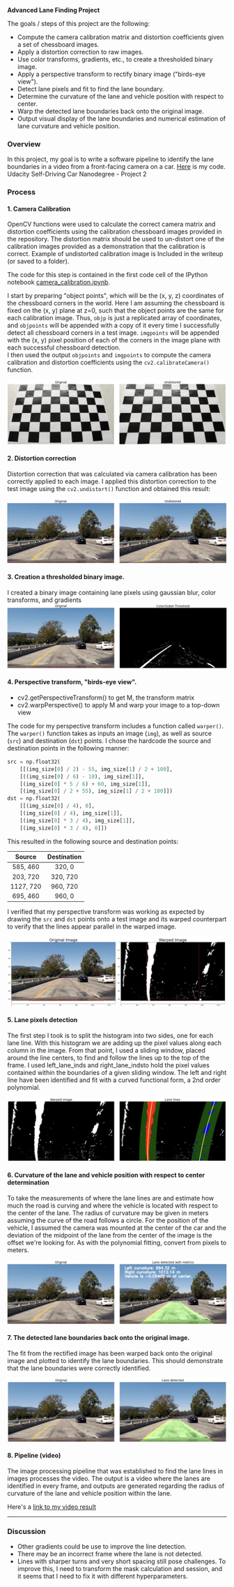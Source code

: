 **Advanced Lane Finding Project**

The goals / steps of this project are the following:

* Compute the camera calibration matrix and distortion coefficients given a set of chessboard images.
* Apply a distortion correction to raw images.
* Use color transforms, gradients, etc., to create a thresholded binary image.
* Apply a perspective transform to rectify binary image ("birds-eye view").
* Detect lane pixels and fit to find the lane boundary.
* Determine the curvature of the lane and vehicle position with respect to center.
* Warp the detected lane boundaries back onto the original image.
* Output visual display of the lane boundaries and numerical estimation of lane curvature and vehicle position.

[//]: # (Image References)

[image1]: ./output_images/camera_calibration.PNG "Chessboard"
[image2]: ./output_images/undistored.PNG "Undistorted"
[image3]: ./output_images/color_sobel.PNG "Thresholds"
[image4]: ./output_images/warped.PNG "Warped"
[image5]: ./output_images/lane_lines.PNG "Lane Lines"
[image6]: ./output_images/lane_detected.PNG "Lane detected"
[image7]: ./output_images/curvature.PNG "Curvature"
[video1]:  project_video_output.mp4 "Video"

### Overview

In this project, my goal is to write a software pipeline to identify the lane boundaries in a video from a front-facing camera on a car. 
[Here](Advance_Lane_Lines.ipynb) is my code.
Udacity Self-Driving Car Nanodegree - Project 2

### Process

#### 1. Camera Calibration

OpenCV functions were used to calculate the correct camera matrix and distortion coefficients using the calibration chessboard images provided in the repository. The distortion matrix should be used to un-distort one of the calibration images provided as a demonstration that the calibration is correct. Example of undistorted calibration image is Included in the writeup (or saved to a folder).

The code for this step is contained in the first code cell of the IPython notebook [camera_calibration.ipynb](./docs/camera_calibration.ipynb).  

I start by preparing "object points", which will be the (x, y, z) coordinates of the chessboard corners in the world. Here I am assuming the chessboard is fixed on the (x, y) plane at z=0, such that the object points are the same for each calibration image.  Thus, `objp` is just a replicated array of coordinates, and `objpoints` will be appended with a copy of it every time I successfully detect all chessboard corners in a test image.  `imgpoints` will be appended with the (x, y) pixel position of each of the corners in the image plane with each successful chessboard detection.  
I then used the output `objpoints` and `imgpoints` to compute the camera calibration and distortion coefficients using the `cv2.calibrateCamera()` function.  

![alt text][image1]
#### 2. Distortion correction

Distortion correction that was calculated via camera calibration has been correctly applied to each image. 
I applied this distortion correction to the test image using the `cv2.undistort()` function and obtained this result: 

![alt text][image2]

#### 3.  Creation a thresholded binary image.
I created a binary image containing lane pixels using gaussian blur, color transforms, and gradients
![alt text][image3]

#### 4.  Perspective transform, "birds-eye view".
- cv2.getPerspectiveTransform() to get M, the transform matrix
- cv2.warpPerspective() to apply M and warp your image to a top-down view

The code for my perspective transform includes a function called `warper()`. 
The `warper()` function takes as inputs an image (`img`), as well as source (`src`) and destination (`dst`) points. I chose the hardcode the source and destination points in the following manner:

```python
src = np.float32(
    [[(img_size[0] / 2) - 55, img_size[1] / 2 + 100],
    [((img_size[0] / 6) - 10), img_size[1]],
    [(img_size[0] * 5 / 6) + 60, img_size[1]],
    [(img_size[0] / 2 + 55), img_size[1] / 2 + 100]])
dst = np.float32(
    [[(img_size[0] / 4), 0],
    [(img_size[0] / 4), img_size[1]],
    [(img_size[0] * 3 / 4), img_size[1]],
    [(img_size[0] * 3 / 4), 0]])
```

This resulted in the following source and destination points:

| Source        | Destination   | 
|:-------------:|:-------------:| 
| 585, 460      | 320, 0        | 
| 203, 720      | 320, 720      |
| 1127, 720     | 960, 720      |
| 695, 460      | 960, 0        |

I verified that my perspective transform was working as expected by drawing the `src` and `dst` points onto a test image and its warped counterpart to verify that the lines appear parallel in the warped image.

![alt text][image4]

#### 5. Lane pixels detection

The first step I took is to split the histogram into two sides, one for each lane line. With this histogram we are adding up the pixel values along each column in the image. From that point, I used a sliding window, placed around the line centers, to find and follow the lines up to the top of the frame.
I used left_lane_inds and right_lane_indsto hold the pixel values contained within the boundaries of a given sliding window. The left and right line have been identified and fit with a curved functional form, a 2nd order polynomial. 

![alt text][image5]

#### 6. Curvature of the lane and vehicle position with respect to center determination

To take the measurements of where the lane lines are and estimate how much the road is curving and where the vehicle is located with respect to the center of the lane. The radius of curvature may be given in meters assuming the curve of the road follows a circle. For the position of the vehicle, I assumed the camera was mounted at the center of the car and the deviation of the midpoint of the lane from the center of the image is the offset we're looking for. As with the polynomial fitting, convert from pixels to meters.

![alt text][image7]

#### 7. The detected lane boundaries back onto the original image.

The fit from the rectified image has been warped back onto the original image and plotted to identify the lane boundaries. This should demonstrate that the lane boundaries were correctly identified. 

![alt text][image6]

#### 8. Pipeline (video)

The image processing pipeline that was established to find the lane lines in images processes the video. The output is a video where the lanes are identified in every frame, and outputs are generated regarding the radius of curvature of the lane and vehicle position within the lane. 

Here's a [link to my video result](./project_video.mp4)

---

### Discussion

- Other gradients could be use to improve the line detection.
- There may be an incorrect frame where the lane is not detected.
- Lines with sharper turns and very short spacing still pose challenges. To improve this, I need to transform the mask calculation and session, and it seems that I need to fix it with different hyperparameters.
